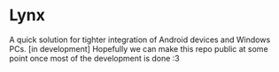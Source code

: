 # Lynx
A quick solution for tighter integration of Android devices and Windows PCs. [in development]
Hopefully we can make this repo public at some point once most of the development is done :3
